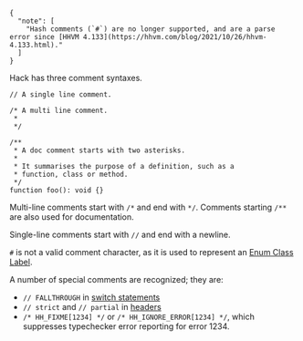 ```yamlmeta
{
  "note": [
    "Hash comments (`#`) are no longer supported, and are a parse error since [HHVM 4.133](https://hhvm.com/blog/2021/10/26/hhvm-4.133.html)."
  ]
}
```

Hack has three comment syntaxes.

```show-comment-styles.hack no-auto-output
// A single line comment.

/* A multi line comment.
 *
 */

/**
 * A doc comment starts with two asterisks.
 *
 * It summarises the purpose of a definition, such as a
 * function, class or method.
 */
function foo(): void {}
```

Multi-line comments start with `/*` and end with `*/`. Comments
starting `/**` are also used for documentation.

Single-line comments start with `//` and end with a newline. 

`#` is not a valid comment character, as it is used to represent an [Enum Class Label](/hack/built-in-types/enum-class-label).

A number of special comments are recognized; they are:

* `// FALLTHROUGH` in [switch statements](/hack/statements/switch)
* `// strict` and `// partial` in [headers](/hack/source-code-fundamentals/program-structure)
* `/* HH_FIXME[1234] */` or `/* HH_IGNORE_ERROR[1234] */`, which
  suppresses typechecker error reporting for error 1234.